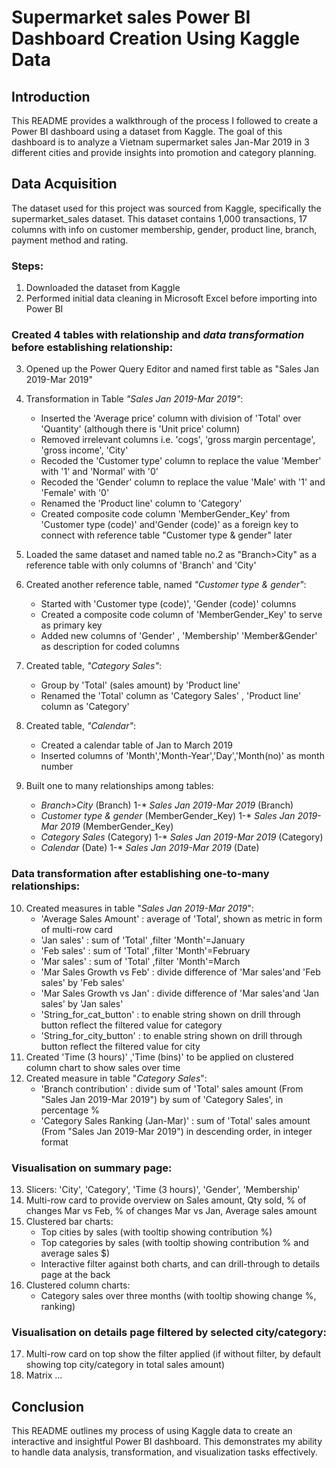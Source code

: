 # Supermarket sales Power BI Dashboard Creation Using Kaggle Data

## Introduction
This README provides a walkthrough of the process I followed to create a Power BI dashboard using a dataset from Kaggle. The goal of this dashboard is to analyze a Vietnam supermarket sales Jan-Mar 2019 in 3 different cities and provide insights into promotion and category planning. 

## Data Acquisition
The dataset used for this project was sourced from Kaggle, specifically the supermarket_sales dataset. This dataset contains 1,000 transactions, 17 columns with info on customer membership, gender, product line, branch, payment method and rating. 

### Steps:
1. Downloaded the dataset from Kaggle
2. Performed initial data cleaning in Microsoft Excel before importing into Power BI
### Created 4 tables with relationship and _data transformation_ before establishing relationship:
3. Opened up the Power Query Editor and named first table as "Sales Jan 2019-Mar 2019"
   
4. Transformation in Table _"Sales Jan 2019-Mar 2019"_:
    - Inserted the 'Average price' column with division of 'Total' over 'Quantity' (although there is 'Unit price' column)
    - Removed irrelevant columns i.e. 'cogs', 'gross margin percentage', 'gross income', 'City'
    - Recoded the 'Customer type' column to replace the value 'Member' with '1' and 'Normal' with '0'
    - Recoded the 'Gender' column to replace the value 'Male' with '1' and 'Female' with '0'
    - Renamed the 'Product line' column to 'Category'
    - Created composite code column 'MemberGender_Key' from 'Customer type (code)' and'Gender (code)' as a foreign key to connect with reference table "Customer type & gender" 
      later
      
5. Loaded the same dataset and named table no.2 as "Branch>City" as a reference table with only columns of 'Branch' and 'City'

6. Created another reference table, named _"Customer type & gender"_:
    - Started with 'Customer type (code)', 'Gender (code)' columns
    - Created a composite code column of 'MemberGender_Key' to serve as primary key
    - Added new columns of 'Gender' , 'Membership' 'Member&Gender' as description for coded columns

7. Created table, _"Category Sales"_:
    - Group by 'Total' (sales amount) by 'Product line'
    - Renamed the 'Total' column as 'Category Sales' , 'Product line' column as 'Category'

8. Created table, _"Calendar"_:
    - Created a calendar table of Jan to March 2019
    - Inserted columns of 'Month','Month-Year','Day','Month(no)' as month number
      
9. Built one to many relationships among tables:
    - _Branch>City_ (Branch) 1-* _Sales Jan 2019-Mar 2019_ (Branch)
    - _Customer type & gender_ (MemberGender_Key) 1-* _Sales Jan 2019-Mar 2019_ (MemberGender_Key)
    - _Category Sales_ (Category) 1-* _Sales Jan 2019-Mar 2019_ (Category)
    - _Calendar_ (Date) 1-* _Sales Jan 2019-Mar 2019_ (Date)
      
### Data transformation after establishing one-to-many relationships: 
10. Created measures in table "_Sales Jan 2019-Mar 2019_":
    - 'Average Sales Amount' : average of 'Total', shown as metric in form of multi-row card
    - 'Jan sales' : sum of 'Total' ,filter 'Month'=January
    - 'Feb sales' : sum of 'Total' ,filter 'Month'=February
    - 'Mar sales' : sum of 'Total' ,filter 'Month'=March
    - 'Mar Sales Growth vs Feb' : divide difference of 'Mar sales'and 'Feb sales' by 'Feb sales'
    - 'Mar Sales Growth vs Jan' : divide difference of 'Mar sales'and 'Jan sales' by 'Jan sales'
    - 'String_for_cat_button' : to enable string shown on drill through button reflect the filtered value for category
    - 'String_for_city_button' : to enable string shown on drill through button reflect the filtered value for city 
11. Created 'Time (3 hours)' ,'Time (bins)' to be applied on clustered column chart to show sales over time
12. Created measure in table "_Category Sales_":
    - 'Branch contribution' : divide sum of 'Total' sales amount (From "Sales Jan 2019-Mar 2019") by sum of 'Category Sales', in percentage %
    - 'Category Sales Ranking (Jan-Mar)' : sum of 'Total' sales amount (From "Sales Jan 2019-Mar 2019") in descending order, in integer format

### Visualisation on summary page: 
13. Slicers: 'City', 'Category', 'Time (3 hours)', 'Gender', 'Membership'
14. Multi-row card to provide overview on Sales amount, Qty sold, % of changes Mar vs Feb, % of changes Mar vs Jan, Average sales amount
15. Clustered bar charts:
    - Top cities by sales (with tooltip showing contribution %) 
    - Top categories by sales (with tooltip showing contribution % and average sales $)
    - Interactive filter against both charts, and can drill-through to details page at the back
16. Clustered column charts:
    - Category sales over three months (with tooltip showing change %, ranking)
 
### Visualisation on details page filtered by selected city/category: 
17. Multi-row card on top show the filter applied (if without filter, by default showing top city/category in total sales amount)
18. Matrix
...

## Conclusion
This README outlines my process of using Kaggle data to create an interactive and insightful Power BI dashboard. This demonstrates my ability to handle data analysis, transformation, and visualization tasks effectively.
